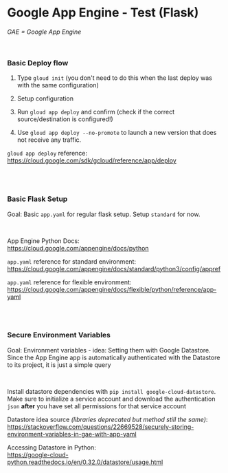 
# Google App Engine - Test (Flask)

*GAE = Google App Engine*

<br/>

### Basic Deploy flow

1. Type `gloud init` (you don't need to do this when the last deploy was with the same configuration)

2. Setup configuration 

3. Run `gloud app deploy` and confirm (check if the correct source/destination is configured!)

4. Use `gloud app deploy --no-promote` to launch a new version that does not receive any traffic.

`gloud app deploy` reference: <br/>
https://cloud.google.com/sdk/gcloud/reference/app/deploy

<br/><br/>
### Basic Flask Setup

Goal: Basic `app.yaml` for regular flask setup. Setup `standard` for now.

<br/>

App Engine Python Docs: <br/>
https://cloud.google.com/appengine/docs/python


`app.yaml` reference for standard environment: <br/>
https://cloud.google.com/appengine/docs/standard/python3/config/appref


`app.yaml` reference for flexible environment: <br/>
https://cloud.google.com/appengine/docs/flexible/python/reference/app-yaml

<br/><br/>
### Secure Environment Variables

Goal: Environment variables - idea: Setting them with Google Datastore. Since the App Engine app 
is automatically authenticated with the Datastore to its project, it is just a simple query

<br/>

Install datastore dependencies with `pip install google-cloud-datastore`.
Make sure to initialize a service account and download the authentication `json`
**after** you have set all permissions for that service account

Datastore idea source *(libraries deprecated but method still the same)*: <br/>
https://stackoverflow.com/questions/22669528/securely-storing-environment-variables-in-gae-with-app-yaml

Accessing Datastore in Python: <br/>
https://google-cloud-python.readthedocs.io/en/0.32.0/datastore/usage.html

